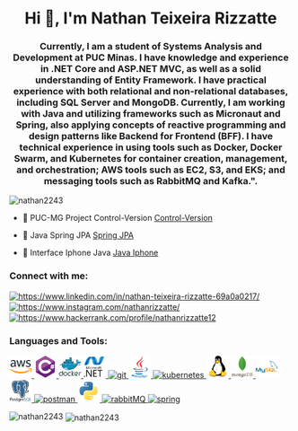 <h1 align="center">Hi 👋, I'm Nathan Teixeira Rizzatte</h1>
<h3 align="center">Currently, I am a student of Systems Analysis and Development at PUC Minas. I have knowledge and experience in .NET Core and ASP.NET MVC, as well as a solid understanding of Entity Framework. I have practical experience with both relational and non-relational databases, including SQL Server and MongoDB. Currently, I am working with Java and utilizing frameworks such as Micronaut and Spring, also applying concepts of reactive programming and design patterns like Backend for Frontend (BFF). I have technical experience in using tools such as Docker, Docker Swarm, and Kubernetes for container creation, management, and orchestration; AWS tools such as EC2, S3, and EKS; and messaging tools such as RabbitMQ and Kafka.".</h3>

<p align="left"> <img src="https://komarev.com/ghpvc/?username=nathan2243&label=Profile%20views&color=0e75b6&style=flat" alt="nathan2243" /> </p>

- 🔭 PUC-MG Project Control-Version [Control-Version](https://github.com/ICEI-PUC-Minas-PMV-ADS/pmv-ads-2024-2-e4-proj-infra-t6-control-version/tree/Develop_Test)

- 🔭 Java Spring JPA [Spring JPA](https://github.com/Nathan2243/Desafio-java-spring-jpa/tree/main/lab-padroes-projeto-spring)

- 🔭 Interface Iphone Java [Java Iphone](https://github.com/Nathan2243/Iphone-Interface-Java)

<h3 align="left">Connect with me:</h3>
<p align="left">
<a href="https://linkedin.com/in/https://www.linkedin.com/in/nathan-teixeira-rizzatte-69a0a0217/" target="blank"><img align="center" src="https://raw.githubusercontent.com/rahuldkjain/github-profile-readme-generator/master/src/images/icons/Social/linked-in-alt.svg" alt="https://www.linkedin.com/in/nathan-teixeira-rizzatte-69a0a0217/" height="30" width="40" /></a>
<a href="https://instagram.com/https://www.instagram.com/nathanrizzatte/" target="blank"><img align="center" src="https://raw.githubusercontent.com/rahuldkjain/github-profile-readme-generator/master/src/images/icons/Social/instagram.svg" alt="https://www.instagram.com/nathanrizzatte/" height="30" width="40" /></a>
<a href="https://www.hackerrank.com/https://www.hackerrank.com/profile/nathanrizzatte12" target="blank"><img align="center" src="https://raw.githubusercontent.com/rahuldkjain/github-profile-readme-generator/master/src/images/icons/Social/hackerrank.svg" alt="https://www.hackerrank.com/profile/nathanrizzatte12" height="30" width="40" /></a>
</p>

<h3 align="left">Languages and Tools:</h3>
<p align="left"> <a href="https://aws.amazon.com" target="_blank" rel="noreferrer"> <img src="https://raw.githubusercontent.com/devicons/devicon/master/icons/amazonwebservices/amazonwebservices-original-wordmark.svg" alt="aws" width="40" height="40"/> </a> <a href="https://www.w3schools.com/cs/" target="_blank" rel="noreferrer"> <img src="https://raw.githubusercontent.com/devicons/devicon/master/icons/csharp/csharp-original.svg" alt="csharp" width="40" height="40"/> </a> <a href="https://www.docker.com/" target="_blank" rel="noreferrer"> <img src="https://raw.githubusercontent.com/devicons/devicon/master/icons/docker/docker-original-wordmark.svg" alt="docker" width="40" height="40"/> </a> <a href="https://dotnet.microsoft.com/" target="_blank" rel="noreferrer"> <img src="https://raw.githubusercontent.com/devicons/devicon/master/icons/dot-net/dot-net-original-wordmark.svg" alt="dotnet" width="40" height="40"/> </a> <a href="https://git-scm.com/" target="_blank" rel="noreferrer"> <img src="https://www.vectorlogo.zone/logos/git-scm/git-scm-icon.svg" alt="git" width="40" height="40"/> </a> <a href="https://www.java.com" target="_blank" rel="noreferrer"> <img src="https://raw.githubusercontent.com/devicons/devicon/master/icons/java/java-original.svg" alt="java" width="40" height="40"/> </a> <a href="https://kubernetes.io" target="_blank" rel="noreferrer"> <img src="https://www.vectorlogo.zone/logos/kubernetes/kubernetes-icon.svg" alt="kubernetes" width="40" height="40"/> </a> <a href="https://www.linux.org/" target="_blank" rel="noreferrer"> <img src="https://raw.githubusercontent.com/devicons/devicon/master/icons/linux/linux-original.svg" alt="linux" width="40" height="40"/> </a> <a href="https://www.mongodb.com/" target="_blank" rel="noreferrer"> <img src="https://raw.githubusercontent.com/devicons/devicon/master/icons/mongodb/mongodb-original-wordmark.svg" alt="mongodb" width="40" height="40"/> </a> <a href="https://www.mysql.com/" target="_blank" rel="noreferrer"> <img src="https://raw.githubusercontent.com/devicons/devicon/master/icons/mysql/mysql-original-wordmark.svg" alt="mysql" width="40" height="40"/> </a> <a href="https://www.postgresql.org" target="_blank" rel="noreferrer"> <img src="https://raw.githubusercontent.com/devicons/devicon/master/icons/postgresql/postgresql-original-wordmark.svg" alt="postgresql" width="40" height="40"/> </a> <a href="https://postman.com" target="_blank" rel="noreferrer"> <img src="https://www.vectorlogo.zone/logos/getpostman/getpostman-icon.svg" alt="postman" width="40" height="40"/> </a> <a href="https://www.python.org" target="_blank" rel="noreferrer"> <img src="https://raw.githubusercontent.com/devicons/devicon/master/icons/python/python-original.svg" alt="python" width="40" height="40"/> </a> <a href="https://www.rabbitmq.com" target="_blank" rel="noreferrer"> <img src="https://www.vectorlogo.zone/logos/rabbitmq/rabbitmq-icon.svg" alt="rabbitMQ" width="40" height="40"/> </a> <a href="https://spring.io/" target="_blank" rel="noreferrer"> <img src="https://www.vectorlogo.zone/logos/springio/springio-icon.svg" alt="spring" width="40" height="40"/> </a> </p>

<p><img align="left" src="https://github-readme-stats.vercel.app/api/top-langs?username=nathan2243&show_icons=true&theme=dracula&locale=en&layout=compact" alt="nathan2243" /></p>

<p>&nbsp;<img align="center" src="https://github-readme-stats.vercel.app/api?username=nathan2243&show_icons=true&theme=dracula&locale=en" alt="nathan2243" /></p>

